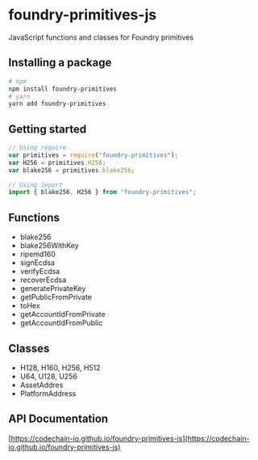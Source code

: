# foundry-primitives-js

JavaScript functions and classes for Foundry primitives

## Installing a package

```sh
# npm
npm install foundry-primitives
# yarn
yarn add foundry-primitives
```

## Getting started

```javascript
// Using require
var primitives = require("foundry-primitives");
var H256 = primitives.H256;
var blake256 = primitives.blake256;

// Using import
import { blake256, H256 } from "foundry-primitives";
```

## Functions

- blake256
- blake256WithKey
- ripemd160
- signEcdsa
- verifyEcdsa
- recoverEcdsa
- generatePrivateKey
- getPublicFromPrivate
- toHex
- getAccountIdFromPrivate
- getAccountIdFromPublic

## Classes

- H128, H160, H256, H512
- U64, U128, U256
- AssetAddres
- PlatformAddress

## API Documentation

[https://codechain-io.github.io/foundry-primitives-js](https://codechain-io.github.io/foundry-primitives-js)
